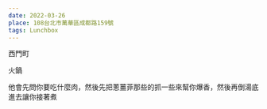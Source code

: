```yaml
---
date: 2022-03-26
place: 108台北市萬華區成都路159號
tags: Lunchbox 
---
```


西門町

火鍋

他會先問你要吃什麼肉，然後先把蔥薑菲那些的抓一些來幫你爆香，然後再倒湯底進去讓你接著煮

